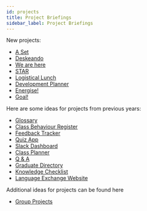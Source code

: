 ```yaml
---
id: projects
title: Project Briefings
sidebar_label: Project Briefings
---
```


New projects:
- [A Set](https://docs.google.com/document/d/1_aYRVzw1DJE1K5EadBzZqqh00ZlA4uaXw7izzLJkAIo/edit?usp=sharing)
- [Deskeando](https://docs.google.com/document/d/1GTIKg7UyItzZs-Xq4Kd0yY0WQLHM0L98Hoyr5BoktOg/edit?usp=sharing)
- [We are here](https://docs.google.com/document/d/1BQd_AA4qz-N1fv83yeyh72QdhSnAzdn6GtwjC6tMwDQ/edit?usp=sharing)
- [STAR](https://docs.google.com/document/d/1SCKLPC---H4iypwROLISaJd_mPcPIwggHB-Uzvcww64/edit?usp=sharing)
- [Logistical Lunch](https://docs.google.com/document/d/1dq76R8s91NLm_Pe2ujdn40LkaiR4K-dOfNjiwuBsZCU)
- [Development Planner](https://docs.google.com/document/d/1cRTR-5_sOcocnrWDV3WRE7o_VqODEVUPguxH_gQ0W0U/edit?usp=sharing)
- [Energise!](https://docs.google.com/document/d/1DFAus1otq8Ld2lebN3GnEqD8KIaCM5zYOYEZe7uUc_Q/edit?usp=sharing)
- [Goal!](https://docs.google.com/document/d/1gCuGokin3DGWJ8EfjmlxnKFJi0CT3pKsMVhn_H3RPTk/edit?usp=sharing)

Here are some ideas for projects from previous years:

- [Glossary](https://docs.google.com/document/d/1MxlmMCq2ddsLjghlNumG-kMKruglYomirifBfuU_XHU/edit?usp=sharing)
- [Class Behaviour Register](https://docs.google.com/document/d/1JWjDJ8c5v06rFFwXBYHT5QoNg8T6gQpyI3mxOgb3JJ0/edit?usp=sharing)
- [Feedback Tracker](https://docs.google.com/document/d/1WLsBsTW4MSrsyip1dTUAJHuURuAwer_FXuU7S_vUGlo/edit?usp=sharing)
- [Quiz App](https://docs.google.com/document/d/1jSJLlNmECTCq_wVcDHNxKINOdrLjm7W3S1lU2bYFVr4/edit?usp=sharing)
- [Slack Dashboard](https://docs.google.com/document/d/1yy6t-Ri-Ze--ycM1_F7HXQnChXmGc1njezBqYoWbiJ4/edit?usp=sharing)
- [Class Planner](https://docs.google.com/document/d/1XnJoTO_pxp8QCD-cetJElqPhbvEI6RUYyllR2MihNPE/edit?usp=sharing)
- [Q & A](https://docs.google.com/document/d/1uuZdIaWM920PS-FeVBQl5PAQQocyywhOEL5_3A5FwIk/edit)
- [Graduate Directory](https://docs.google.com/document/d/1gFrmuceVcXywf7oZoAdJW32InWo9iIH0hHhhS52LHUM/edit#)
- [Knowledge Checklist](https://docs.google.com/document/d/1vvvlRZJxfOTYvrwWpSFWR5LiG7QAFI2bXVBMQ-8W0Zs/edit?usp=sharing)
- [Language Exchange Website](https://docs.google.com/document/d/15mBw5bQBIj0y-tXNmEpSkMfNxdXs9YcVBIvczAYvMSs/edit?usp=sharing)

Additional ideas for projects can be found here

- [Group Projects](https://github.com/CodeYourFuture/group-projects)
